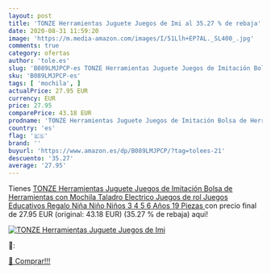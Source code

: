 ```yaml
---
layout: post
title: 'TONZE Herramientas Juguete Juegos de Imi al 35.27 % de rebaja'
date: 2020-08-31 11:59:20
image: 'https://m.media-amazon.com/images/I/51Llh+EP7AL._SL400_.jpg'
comments: true
category: ofertas
author: 'tole.es'
slug: 'B089LMJPCP-es TONZE Herramientas Juguete Juegos de Imitación Bolsa de...'
sku: 'B089LMJPCP-es'
tags: [ 'mochila', ]
actualPrice: 27.95 EUR
currency: EUR
price: 27.95
comparePrice: 43.18 EUR
prodname: 'TONZE Herramientas Juguete Juegos de Imitación Bolsa de Herramientas con Mochila Taladro Electrico Juegos de rol Juegos Educativos Regalo Niña Niño Niños 3 4 5 6 Años 19 Piezas '
country: 'es'
flag: '🇪🇸'
brand: ''
buyurl: 'https://www.amazon.es/dp/B089LMJPCP/?tag=tolees-21'
descuento: '35.27'
average: '27.95'
---
```


Tienes [TONZE Herramientas Juguete Juegos de Imitación Bolsa de Herramientas con Mochila Taladro Electrico Juegos de rol Juegos Educativos Regalo Niña Niño Niños 3 4 5 6 Años 19 Piezas ](https://www.amazon.es/dp/B089LMJPCP/?tag=tolees-21) con precio final de  27.95 EUR (original: 43.18 EUR) (35.27 %  de rebaja) aqui!

[![TONZE Herramientas Juguete Juegos de Imi](https://m.media-amazon.com/images/I/51Llh+EP7AL._SL400_.jpg)](https://www.amazon.es/dp/B089LMJPCP/?tag=tolees-21)

🔎:


[🛒 Comprar!!!](https://www.amazon.es/dp/B089LMJPCP/?tag=tolees-21)
